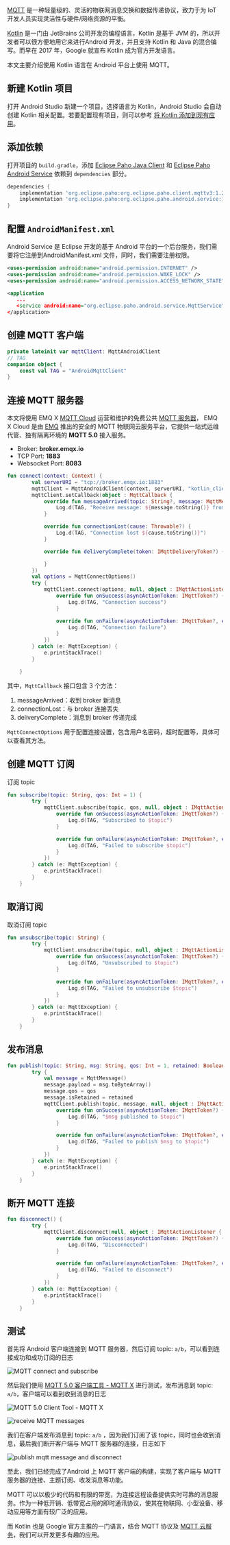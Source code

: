 

[MQTT](https://zh.wikipedia.org/zh-hans/MQTT) 是一种轻量级的、灵活的物联网消息交换和数据传递协议，致力于为 IoT 开发人员实现灵活性与硬件/网络资源的平衡。

[Kotlin](https://kotlinlang.org/) 是一门由 JetBrains 公司开发的编程语言，Kotlin 是基于 JVM 的，所以开发者可以很方便地用它来进行Android 开发，并且支持 Kotlin 和 Java 的混合编写。而早在 2017 年，Google 就宣布 Kotlin 成为官方开发语言。

本文主要介绍使用 Kotlin 语言在 Android 平台上使用 MQTT。

## 新建 Kotlin 项目

打开 Android Studio 新建一个项目，选择语言为 Kotlin，Android Studio 会自动创建 Kotlin 相关配置。若要配置现有项目，则可以参考 [将 Kotlin 添加到现有应用](https://developer.android.com/kotlin/add-kotlin)。

## 添加依赖

打开项目的 `build.gradle`，添加 [Eclipse Paho Java Client](https://www.eclipse.org/paho/clients/java/) 和 [Eclipse Paho Android Service](https://www.eclipse.org/paho/clients/android/) 依赖到 `dependencies` 部分。

```groovy
dependencies {
    implementation 'org.eclipse.paho:org.eclipse.paho.client.mqttv3:1.2.4'
    implementation 'org.eclipse.paho:org.eclipse.paho.android.service:1.1.1' 
}
```

## 配置 `AndroidManifest.xml`

Android Service 是 Eclipse 开发的基于 Android 平台的一个后台服务，我们需要将它注册到AndroidManifest.xml 文件，同时，我们需要注册权限。

```xml
<uses-permission android:name="android.permission.INTERNET" />
<uses-permission android:name="android.permission.WAKE_LOCK" />
<uses-permission android:name="android.permission.ACCESS_NETWORK_STATE" />

<application
   ...
   <service android:name="org.eclipse.paho.android.service.MqttService" />
</application>

```

## 创建 MQTT 客户端

```kotlin
private lateinit var mqttClient: MqttAndroidClient
// TAG
companion object {
    const val TAG = "AndroidMqttClient"
}
```

## 连接 MQTT 服务器

本文将使用 EMQ X  [MQTT Cloud](https://cloud.emqx.cn/) 运营和维护的免费公共 [MQTT 服务器](https://www.emqx.cn/products/broker)， EMQ X Cloud 是由 [EMQ](https://www.emqx.cn/) 推出的安全的 MQTT 物联网云服务平台，它提供一站式运维代管、独有隔离环境的 **MQTT 5.0** 接入服务。

- Broker: **broker.emqx.io**
- TCP Port: **1883**
- Websocket Port: **8083**

```kotlin
fun connect(context: Context) {
        val serverURI = "tcp://broker.emqx.io:1883"
        mqttClient = MqttAndroidClient(context, serverURI, "kotlin_client")
        mqttClient.setCallback(object : MqttCallback {
            override fun messageArrived(topic: String?, message: MqttMessage?) {
                Log.d(TAG, "Receive message: ${message.toString()} from topic: $topic")
            }

            override fun connectionLost(cause: Throwable?) {
                Log.d(TAG, "Connection lost ${cause.toString()}")
            }

            override fun deliveryComplete(token: IMqttDeliveryToken?) {

            }
        })
        val options = MqttConnectOptions()
        try {
            mqttClient.connect(options, null, object : IMqttActionListener {
                override fun onSuccess(asyncActionToken: IMqttToken?) {
                    Log.d(TAG, "Connection success")
                }

                override fun onFailure(asyncActionToken: IMqttToken?, exception: Throwable?) {
                    Log.d(TAG, "Connection failure")
                }
            })
        } catch (e: MqttException) {
            e.printStackTrace()
        }

    }
```

其中，`MqttCallback` 接口包含 3 个方法：

1. messageArrived：收到 broker 新消息
2. connectionLost：与 broker 连接丢失
3. deliveryComplete：消息到 broker 传递完成

`MqttConnectOptions` 用于配置连接设置，包含用户名密码，超时配置等，具体可以查看其方法。

## 创建 MQTT 订阅

订阅 topic

```kotlin
fun subscribe(topic: String, qos: Int = 1) {
        try {
            mqttClient.subscribe(topic, qos, null, object : IMqttActionListener {
                override fun onSuccess(asyncActionToken: IMqttToken?) {
                    Log.d(TAG, "Subscribed to $topic")
                }

                override fun onFailure(asyncActionToken: IMqttToken?, exception: Throwable?) {
                    Log.d(TAG, "Failed to subscribe $topic")
                }
            })
        } catch (e: MqttException) {
            e.printStackTrace()
        }
    }
```

## 取消订阅

取消订阅 topic

```kotlin
fun unsubscribe(topic: String) {
        try {
            mqttClient.unsubscribe(topic, null, object : IMqttActionListener {
                override fun onSuccess(asyncActionToken: IMqttToken?) {
                    Log.d(TAG, "Unsubscribed to $topic")
                }

                override fun onFailure(asyncActionToken: IMqttToken?, exception: Throwable?) {
                    Log.d(TAG, "Failed to unsubscribe $topic")
                }
            })
        } catch (e: MqttException) {
            e.printStackTrace()
        }
    }
```

## 发布消息

```kotlin
fun publish(topic: String, msg: String, qos: Int = 1, retained: Boolean = false) {
        try {
            val message = MqttMessage()
            message.payload = msg.toByteArray()
            message.qos = qos
            message.isRetained = retained
            mqttClient.publish(topic, message, null, object : IMqttActionListener {
                override fun onSuccess(asyncActionToken: IMqttToken?) {
                    Log.d(TAG, "$msg published to $topic")
                }

                override fun onFailure(asyncActionToken: IMqttToken?, exception: Throwable?) {
                    Log.d(TAG, "Failed to publish $msg to $topic")
                }
            })
        } catch (e: MqttException) {
            e.printStackTrace()
        }
    }
```

## 断开 MQTT 连接

```kotlin
fun disconnect() {
        try {
            mqttClient.disconnect(null, object : IMqttActionListener {
                override fun onSuccess(asyncActionToken: IMqttToken?) {
                    Log.d(TAG, "Disconnected")
                }

                override fun onFailure(asyncActionToken: IMqttToken?, exception: Throwable?) {
                    Log.d(TAG, "Failed to disconnect")
                }
            })
        } catch (e: MqttException) {
            e.printStackTrace()
        }
    }
```

## 测试

首先将 Android 客户端连接到 MQTT 服务器，然后订阅 topic:  `a/b`，可以看到连接成功和成功订阅的日志

![MQTT connect and subscribe](https://static.emqx.net/images/5513474b6c2a4848c232825da093bc25.png)

然后我们使用 [MQTT 5.0 客户端工具 - MQTT X](https://mqttx.app/cn) 进行测试，发布消息到 topic: `a/b`，客户端可以看到收到消息的日志

![MQTT 5.0 Client Tool - MQTT X](https://static.emqx.net/images/ab664c88b18208cc60fa476adb91f284.png)

![receive MQTT messages](https://static.emqx.net/images/8db9cd6cf35980d4ab6508984331ab2c.png)

我们在客户端发布消息到 topic: `a/b` ，因为我们订阅了该 topic，同时也会收到消息，最后我们断开客户端与 MQTT 服务器的连接，日志如下

![publish mqtt message and disconnect](https://static.emqx.net/images/11c4cf97ed7a0fc31a3c5547a709356e.png)

至此，我们已经完成了Android 上 MQTT 客户端的构建，实现了客户端与 MQTT 服务器的连接、主题订阅、收发消息等功能。

MQTT 可以以极少的代码和有限的带宽，为连接远程设备提供实时可靠的消息服务。作为一种低开销、低带宽占用的即时通讯协议，使其在物联网、小型设备、移动应用等方面有较广泛的应用。

而 Kotlin 也是 Google 官方主推的一门语言，结合 MQTT 协议及 [MQTT 云服务](https://cloud.emqx.cn/)，我们可以开发更多有趣的应用。

